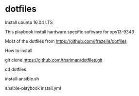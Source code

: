 # dotfiles

Install ubuntu 16.04 LTS

This playbook install hardware specific software for xps13-9343

Most of the dotfiles from https://github.com/jfrazelle/dotfiles

How to install

git clone https://github.com/thariman/dotfiles.git

cd dotfiles

install-ansible.sh

ansible-playbook install.yml
